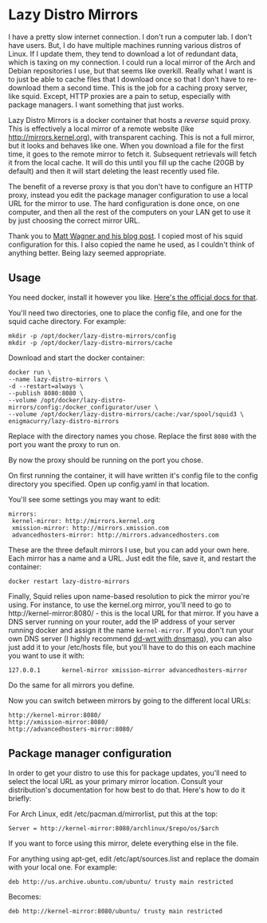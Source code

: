 # Lazy Distro Mirrors

I have a pretty slow internet connection. I don't run a computer lab.
I don't have users. But, I do have multiple machines running various
distros of Linux. If I update them, they tend to download a lot of
redundant data, which is taxing on my connection. I could run a local
mirror of the Arch and Debian repositories I use, but that seems like
overkill. Really what I want is to just be able to cache files that I
download once so that I don't have to re-download them a second time.
This is the job for a caching proxy server, like squid. Except, HTTP
proxies are a pain to setup, especially with package managers. I want
something that just works.

Lazy Distro Mirrors is a docker container that hosts a *reverse* squid
proxy. This is effectively a local mirror of a remote website (like
http://mirrors.kernel.org), with transparent caching. This is not a
full mirror, but it looks and behaves like one. When you download a
file for the first time, it goes to the remote mirror to fetch it.
Subsequent retrievals will fetch it from the local cache. It will do
this until you fill up the cache (20GB by default) and then it will
start deleting the least recently used file.

The benefit of a reverse proxy is that you don't have to configure an
HTTP proxy, instead you edit the package manager configuration to use
a local URL for the mirror to use. The hard configuration is done once,
on one computer, and then all the rest of the computers on your LAN
get to use it by just choosing the correct mirror URL.

Thank you to [Matt Wagner and his blog post](http://ma.ttwagner.com/lazy-distro-mirrors-with-squid/). 
I copied most of his squid configuration for this. I also copied 
the name he used, as I couldn't think of anything better. Being lazy 
seemed appropriate.

## Usage

You need docker, install it however you like. [Here's the official docs
for that](https://docs.docker.com/linux/).

You'll need two directories, one to place the config file, and one for
the squid cache directory. For example:

    mkdir -p /opt/docker/lazy-distro-mirrors/config
    mkdir -p /opt/docker/lazy-distro-mirrors/cache

Download and start the docker container:

    docker run \
    --name lazy-distro-mirrors \
    -d --restart=always \
    --publish 8080:8080 \
    --volume /opt/docker/lazy-distro-mirrors/config:/docker_configurator/user \
    --volume /opt/docker/lazy-distro-mirrors/cache:/var/spool/squid3 \
    enigmacurry/lazy-distro-mirrors

Replace with the directory names you chose. Replace the first `8080`
with the port you want the proxy to run on.

By now the proxy should be running on the port you chose.

On first running the container, it will have written it's config file
to the config directory you specified. Open up config.yaml in that
location.

You'll see some settings you may want to edit:

    mirrors:
     kernel-mirror: http://mirrors.kernel.org
     xmission-mirror: http://mirrors.xmission.com
     advancedhosters-mirror: http://mirrors.advancedhosters.com

These are the three default mirrors I use, but you can add your own
here. Each mirror has a name and a URL. Just edit the file, save it,
and restart the container:

    docker restart lazy-distro-mirrors

Finally, Squid relies upon name-based resolution to pick the mirror
you're using. For instance, to use the kernel.org mirror, you'll need
to go to http://kernel-mirror:8080/ - this is the local URL for that
mirror. If you have a DNS server running on your router, add the IP 
address of your server running docker and assign it the name `kernel-mirror`. 
If you don't run your own DNS server (I highly recommend [dd-wrt with 
dnsmasq](http://cybernetnews.com/local-internal-dns-ddwrt/)), you can
also just add it to your /etc/hosts file, but you'll have to do this 
on each machine you want to use it with:

    127.0.0.1      kernel-mirror xmission-mirror advancedhosters-mirror

Do the same for all mirrors you define.

Now you can switch between mirrors by going to the different local
URLs:

    http://kernel-mirror:8080/
    http://xmission-mirror:8080/
    http://advancedhosters-mirror:8080/

## Package manager configuration

In order to get your distro to use this for package updates, you'll
need to select the local URL as your primary mirror location. Consult
your distribution's documentation for how best to do that. Here's how
to do it briefly:

For Arch Linux, edit /etc/pacman.d/mirrorlist, put this at the top:

    Server = http://kernel-mirror:8080/archlinux/$repo/os/$arch

If you want to force using this mirror, delete everything else in the
file. 

For anything using apt-get, edit /etc/apt/sources.list and replace the
domain with your local one. For example:

    deb http://us.archive.ubuntu.com/ubuntu/ trusty main restricted

Becomes:

    deb http://kernel-mirror:8080/ubuntu/ trusty main restricted

    
